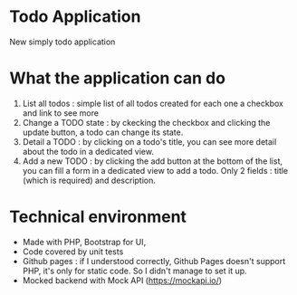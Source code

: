 # Todo Application
New simply todo application

# What the application can do

1. List all todos : simple list of all todos created for each one a checkbox and link to see more
2. Change a TODO state : by ckecking the checkbox and clicking the update button, a todo can change its state.
3. Detail a TODO : by clicking on a todo's title, you can see more detail about the todo in a dedicated view.
4. Add a new TODO : by clicking the add button at the bottom of the list, you can fill a form in a dedicated view to add a todo. Only 2 fields : title (which is required) and description.

# Technical environment
- Made with PHP, Bootstrap for UI, 
- Code covered by unit tests
- Github pages : if I understood correctly, Github Pages doesn't support PHP, it's only for static code. So I didn't manage to set it up.
- Mocked backend with Mock API (https://mockapi.io/)

